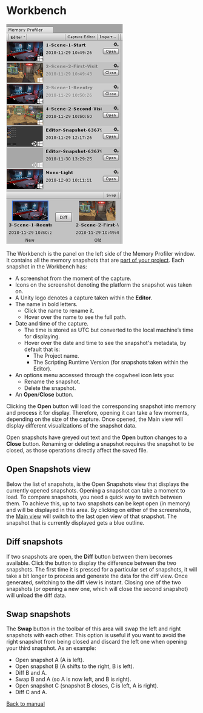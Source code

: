 # Workbench

![Memory Profiler Workbench](images/Workbench.png)

The Workbench is the panel on the left side of the Memory Profiler window. It contains all the memory snapshots that are [part of your project](tips-and-troubleshooting.md#change-default-snapshot-path). Each snapshot in the Workbench has:

* A screenshot from the moment of the capture.
* Icons on the screenshot denoting the platform the snapshot was taken on.
* A Unity logo denotes a capture taken within the __Editor__.
* The name in bold letters.
  * Click the name to rename it.
  * Hover over the name to see the full path.
* Date and time of the capture.
  * The time is stored as UTC but converted to the local machine’s time for displaying.
  * Hover over the date and time to see the snapshot's metadata, by default that is:
    * The Project name.
    * The Scripting Runtime Version (for snapshots taken within the Editor).
* An options menu accessed through the cogwheel icon lets you:
  * Rename the snapshot.
  * Delete the snapshot.
* An __Open__/__Close__ button.

Clicking the __Open__ button will load the corresponding snapshot into memory and process it for display. Therefore, opening it can take a few moments, depending on the size of the capture. Once opened, the Main view will display different visualizations of the snapshot data.

Open snapshots have greyed out text and the __Open__ button changes to a __Close__ button. Renaming or deleting a snapshot requires the snapshot to be closed, as those operations directly affect the saved file.

## Open Snapshots view

Below the list of snapshots, is the Open Snapshots view that displays the currently opened snapshots. Opening a snapshot can take a moment to load. To compare snapshots, you need a quick way to switch between them. To achieve this, up to two snapshots can be kept open (in memory) and will be displayed in this area. By clicking on either of the screenshots, the [Main view](main-view.md) will switch to the last open view of that snapshot. The snapshot that is currently displayed gets a blue outline.

## Diff snapshots

If two snapshots are open, the __Diff__ button between them becomes available. Click the button to display the difference between the two snapshots. The first time it is pressed for a particular set of snapshots, it will take a bit longer to process and generate the data for the diff view. Once generated, switching to the diff view is instant. Closing one of the two snapshots (or opening a new one, which will close the second snapshot) will unload the diff data.

## Swap snapshots

The __Swap__ button in the toolbar of this area will swap the left and right snapshots with each other. This option is useful if you want to avoid the right snapshot from being closed and discard the left one when opening your third snapshot. As an example:

* Open snapshot A (A is left).
* Open snapshot B (A shifts to the right, B is left).
* Diff B and A.
* Swap B and A (so A is now left, and B is right).
* Open snapshot C (snapshot B closes, C is left, A is right).
* Diff C and A.



[Back to manual](manual.md)
